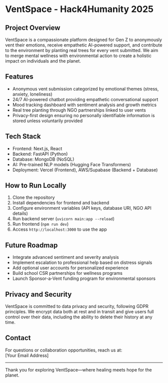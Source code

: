 # VentSpace - Hack4Humanity 2025

## Project Overview
VentSpace is a compassionate platform designed for Gen Z to anonymously vent their emotions, receive empathetic AI-powered support, and contribute to the environment by planting real trees for every vent submitted. We aim to merge mental wellness with environmental action to create a holistic impact on individuals and the planet.

## Features
- Anonymous vent submission categorized by emotional themes (stress, anxiety, loneliness)
- 24/7 AI-powered chatbot providing empathetic conversational support
- Mood tracking dashboard with sentiment analysis and growth metrics
- Real tree planting through NGO partnerships linked to user vents
- Privacy-first design ensuring no personally identifiable information is stored unless voluntarily provided

## Tech Stack
- Frontend: Next.js, React
- Backend: FastAPI (Python)
- Database: MongoDB (NoSQL)
- AI: Pre-trained NLP models (Hugging Face Transformers)
- Deployment: Vercel (Frontend), AWS/Supabase (Backend + Database)

## How to Run Locally
1. Clone the repository  
2. Install dependencies for frontend and backend  
3. Configure environment variables (API keys, database URI, NGO API details)  
4. Run backend server (`uvicorn main:app --reload`)  
5. Run frontend (`npm run dev`)  
6. Access `http://localhost:3000` to use the app

## Future Roadmap
- Integrate advanced sentiment and severity analysis  
- Implement escalation to professional help based on distress signals  
- Add optional user accounts for personalized experience  
- Build school CSR partnerships for wellness programs  
- Launch Sponsor-a-Vent funding program for environmental sponsors

## Privacy and Security
VentSpace is committed to data privacy and security, following GDPR principles. We encrypt data both at rest and in transit and give users full control over their data, including the ability to delete their history at any time.

## Contact
For questions or collaboration opportunities, reach us at:  
[Your Email Address]

---

Thank you for exploring VentSpace—where healing meets hope for the planet.

